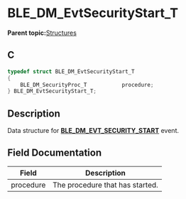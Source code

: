 # BLE\_DM\_EvtSecurityStart\_T

**Parent topic:**[Structures](GUID-089F5ADB-7173-4AA0-8859-7929BE804A1D.md)

## C

```c
typedef struct BLE_DM_EvtSecurityStart_T
{
    BLE_DM_SecurityProc_T           procedure;
} BLE_DM_EvtSecurityStart_T;
```

## Description

Data structure for **[BLE\_DM\_EVT\_SECURITY\_START](GUID-2ADE1ED6-66CF-4C03-BE5C-CC1C3C14E7C0.md)** event.

## Field Documentation

|Field|Description|
|-----|-----------|
|procedure|The procedure that has started.|

